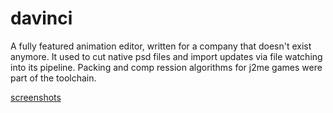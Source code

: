 ﻿# davinci

A fully featured animation editor, written for a company that doesn't exist anymore. 
It used to cut native psd files and import updates via file watching into its pipeline.
Packing and comp
ression algorithms for j2me games were part of the toolchain.

[screenshots](https://mendrik.github.io/davinci/)
